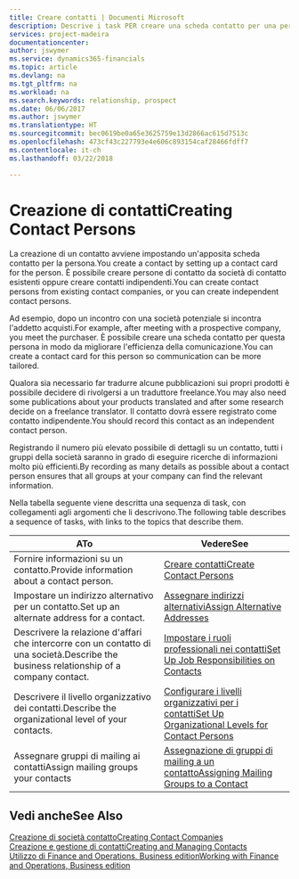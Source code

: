 ```yaml
---
title: Creare contatti | Documenti Microsoft
description: Descrive i task PER creare una scheda contatto per una persona, ad esempio, un potenziale cliente o un fornitore, contribuendo a definire la relazione e personalizzare la comunicazione.
services: project-madeira
documentationcenter: 
author: jswymer
ms.service: dynamics365-financials
ms.topic: article
ms.devlang: na
ms.tgt_pltfrm: na
ms.workload: na
ms.search.keywords: relationship, prospect
ms.date: 06/06/2017
ms.author: jswymer
ms.translationtype: HT
ms.sourcegitcommit: bec0619be0a65e3625759e13d2866ac615d7513c
ms.openlocfilehash: 473cf43c227793e4e606c893154caf28466fdff7
ms.contentlocale: it-ch
ms.lasthandoff: 03/22/2018

---
```

# <a name="creating-contact-persons"></a><span data-ttu-id="7e865-103">Creazione di contatti</span><span class="sxs-lookup"><span data-stu-id="7e865-103">Creating Contact Persons</span></span>
<span data-ttu-id="7e865-104">La creazione di un contatto avviene impostando un'apposita scheda contatto per la persona.</span><span class="sxs-lookup"><span data-stu-id="7e865-104">You create a contact by setting up a contact card for the person.</span></span> <span data-ttu-id="7e865-105">È possibile creare persone di contatto da società di contatto esistenti oppure creare contatti indipendenti.</span><span class="sxs-lookup"><span data-stu-id="7e865-105">You can create contact persons from existing contact companies, or you can create independent contact persons.</span></span>

<span data-ttu-id="7e865-106">Ad esempio, dopo un incontro con una società potenziale si incontra l'addetto acquisti.</span><span class="sxs-lookup"><span data-stu-id="7e865-106">For example, after meeting with a prospective company, you meet the purchaser.</span></span> <span data-ttu-id="7e865-107">È possibile creare una scheda contatto per questa persona in modo da migliorare l'efficienza della comunicazione.</span><span class="sxs-lookup"><span data-stu-id="7e865-107">You can create a contact card for this person so communication can be more tailored.</span></span>

<span data-ttu-id="7e865-108">Qualora sia necessario far tradurre alcune pubblicazioni sui propri prodotti è possibile decidere di rivolgersi a un traduttore freelance.</span><span class="sxs-lookup"><span data-stu-id="7e865-108">You may also need some publications about your products translated and after some research decide on a freelance translator.</span></span> <span data-ttu-id="7e865-109">Il contatto dovrà essere registrato come contatto indipendente.</span><span class="sxs-lookup"><span data-stu-id="7e865-109">You should record this contact as an independent contact person.</span></span>

<span data-ttu-id="7e865-110">Registrando il numero più elevato possibile di dettagli su un contatto, tutti i gruppi della società saranno in grado di eseguire ricerche di informazioni molto più efficienti.</span><span class="sxs-lookup"><span data-stu-id="7e865-110">By recording as many details as possible about a contact person ensures that all groups at your company can find the relevant information.</span></span>

<span data-ttu-id="7e865-111">Nella tabella seguente viene descritta una sequenza di task, con collegamenti agli argomenti che li descrivono.</span><span class="sxs-lookup"><span data-stu-id="7e865-111">The following table describes a sequence of tasks, with links to the topics that describe them.</span></span>

| <span data-ttu-id="7e865-112">A</span><span class="sxs-lookup"><span data-stu-id="7e865-112">To</span></span> | <span data-ttu-id="7e865-113">Vedere</span><span class="sxs-lookup"><span data-stu-id="7e865-113">See</span></span> |
| --- | --- |
| <span data-ttu-id="7e865-114">Fornire informazioni su un contatto.</span><span class="sxs-lookup"><span data-stu-id="7e865-114">Provide information about a contact person.</span></span> |[<span data-ttu-id="7e865-115">Creare contatti</span><span class="sxs-lookup"><span data-stu-id="7e865-115">Create Contact Persons</span></span>](marketing-how-create-contact-persons.md) |
| <span data-ttu-id="7e865-116">Impostare un indirizzo alternativo per un contatto.</span><span class="sxs-lookup"><span data-stu-id="7e865-116">Set up an alternate address for a contact.</span></span> |[<span data-ttu-id="7e865-117">Assegnare indirizzi alternativi</span><span class="sxs-lookup"><span data-stu-id="7e865-117">Assign Alternative Addresses</span></span>](marketing-how-assign-alternate-address.md) |
| <span data-ttu-id="7e865-118">Descrivere la relazione d'affari che intercorre con un contatto di una società.</span><span class="sxs-lookup"><span data-stu-id="7e865-118">Describe the business relationship of a company contact.</span></span> |[<span data-ttu-id="7e865-119">Impostare i ruoli professionali nei contatti</span><span class="sxs-lookup"><span data-stu-id="7e865-119">Set Up Job Responsibilities on Contacts</span></span>](marketing-job-responsibilities.md) |
| <span data-ttu-id="7e865-120">Descrivere il livello organizzativo dei contatti.</span><span class="sxs-lookup"><span data-stu-id="7e865-120">Describe the organizational level of your contacts.</span></span> |[<span data-ttu-id="7e865-121">Configurare i livelli organizzativi per i contatti</span><span class="sxs-lookup"><span data-stu-id="7e865-121">Set Up Organizational Levels for Contact Persons</span></span>](marketing-organizational-levels.md) |
| <span data-ttu-id="7e865-122">Assegnare gruppi di mailing ai contatti</span><span class="sxs-lookup"><span data-stu-id="7e865-122">Assign mailing groups your contacts</span></span> |[<span data-ttu-id="7e865-123">Assegnazione di gruppi di mailing a un contatto</span><span class="sxs-lookup"><span data-stu-id="7e865-123">Assigning Mailing Groups to a Contact</span></span>](marketing-mailing-groups.md) |

## <a name="see-also"></a><span data-ttu-id="7e865-124">Vedi anche</span><span class="sxs-lookup"><span data-stu-id="7e865-124">See Also</span></span>
[<span data-ttu-id="7e865-125">Creazione di società contatto</span><span class="sxs-lookup"><span data-stu-id="7e865-125">Creating Contact Companies</span></span>](marketing-create-contact-companies.md)  
[<span data-ttu-id="7e865-126">Creazione e gestione di contatti</span><span class="sxs-lookup"><span data-stu-id="7e865-126">Creating and Managing Contacts</span></span>]()  
[<span data-ttu-id="7e865-127">Utilizzo di Finance and Operations, Business edition</span><span class="sxs-lookup"><span data-stu-id="7e865-127">Working with Finance and Operations, Business edition</span></span>](ui-work-product.md)

